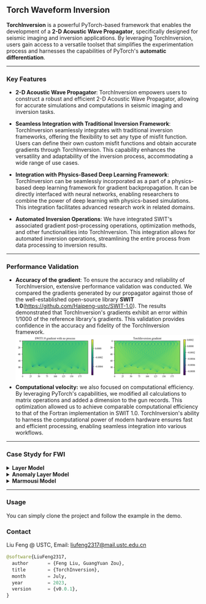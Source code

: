 <!--
 * @Author: LiuFeng(USTC) : liufeng2317@mail.ustc.edu.cn
 * @Date: 2023-07-03 11:16:43
 * @LastEditors: LiuFeng
 * @LastEditTime: 2023-07-14 18:00:59
 * @FilePath: /TorchInversion/README.md
 * @Description: 
 * Copyright (c) 2023 by ${git_name} email: ${git_email}, All Rights Reserved.
-->

## Torch Waveform Inversion
**TorchInversion** is a powerful PyTorch-based framework that enables the development of a **2-D Acoustic Wave Propagator**, specifically designed for seismic imaging and inversion applications. By leveraging TorchInversion, users gain access to a versatile toolset that simplifies the experimentation process and harnesses the capabilities of PyTorch's **automatic differentiation**.

****
### Key Features

* **2-D Acoustic Wave Propagator**: TorchInversion empowers users to construct a robust and efficient 2-D Acoustic Wave Propagator, allowing for accurate simulations and computations in seismic imaging and inversion tasks.

* **Seamless Integration with Traditional Inversion Framework**: TorchInversion seamlessly integrates with traditional inversion frameworks, offering the flexibility to set any type of misfit function. Users can define their own custom misfit functions and obtain accurate gradients through TorchInversion. This capability enhances the versatility and adaptability of the inversion process, accommodating a wide range of use cases.

* **Integration with Physics-Based Deep Learning Framework**: TorchInversion can be seamlessly incorporated as a part of a physics-based deep learning framework for gradient backpropagation. It can be directly interfaced with neural networks, enabling researchers to combine the power of deep learning with physics-based simulations. This integration facilitates advanced research work in related domains.

* **Automated Inversion Operations**: We have integrated SWIT's associated gradient post-processing operations, optimization methods, and other functionalities into TorchInversion. This integration allows for automated inversion operations, streamlining the entire process from data processing to inversion results.

****
### Performance Validation

* **Accuracy of the gradient**: To ensure the accuracy and reliability of TorchInversion, extensive performance validation was conducted. We compared the gradients generated by our propagator against those of the well-established open-source library **SWIT 1.0**(https://github.com/Haipeng-ustc/SWIT-1.0). The results demonstrated that TorchInversion's gradients exhibit an error within 1/1000 of the reference library's gradients. This validation provides confidence in the accuracy and fidelity of the TorchInversion framework.
  ![](./demo/data/01_test_inversion_LayeredModel/2023-07-03-11-36-55.png)
* **Computational velocity:** we also focused on computational efficiency. By leveraging PyTorch's capabilities, we modified all calculations to matrix operations and added a dimension to the gun records. This optimization allowed us to achieve comparable computational efficiency to that of the Fortran implementation in SWIT 1.0. TorchInversion's ability to harness the computational power of modern hardware ensures fast and efficient processing, enabling seamless integration into various workflows.

****
### Case Stydy for FWI

<details>
<summary><strong>Layer Model</strong></summary>

Details of this example can be found in [Layer Model forward](./demo/02_01_forward_LayeredModel.ipynb) and [Layer Model inversion](./demo/02_02_inversion_LayeredModel.ipynb)

* The **true model** and some setting of the model:
<div align="center"><img src="./demo/data/02_LayerModel/AD/model/True/observed_system.png" width=55% ></div>

* The **wavelet** and the **dampling** setting
<div float="left" align="center"><img src="./demo/data/02_LayerModel/AD/model/True/ricker.png" width = 48% style="display: inline-block; vertical-align: middle;"> <img src="./demo/data/02_LayerModel/AD/model/True/damp_global.png" width = 50% style="display: inline-block; vertical-align: middle;"></div>

* **Initial model** and **Gradient** Map of the first iteration
<div align="center"><img src="./demo/data/02_LayerModel/AD/model/Initial/model_init.png" width=50% style="display: inline-block; vertical-align: middle;"> <img src="./demo/data/02_LayerModel/AD/inv/grad/0.png" width = 48% style="display: inline-block; vertical-align: middle;"></div>

* The **inversion result**
<div align="center">
<img src="./demo/data/02_LayerModel/AD/inv/model/inversion.gif" width=80%>
</div>

It is important to note that we have not been particularly careful in adjusting the update parameters and processing the gradients in detail, but there are many details in the FWI work that can greatly improve the effectiveness and efficiency of the inversion

</details>

<details>
<summary><strong>Anomaly Layer Model</strong></summary>

Details of this example can be found in [Layer Model forward](./demo/03_01_forward_LayerAnomaly.ipynb) and [Layer Model inversion](./demo/03_02_inversion_LayereAnomaly.ipynb)

* The **true model** and some setting of the model:
<div align="center"><img src="./demo/data/03_LayerAnomaly/AD/model/True/observed_system.png" width=55%></div>

* The **wavelet** and the **dampling** setting
<div float="left" align="center"><img src="./demo/data/03_LayerAnomaly/AD/model/True/ricker.png" width = 48% style="display: inline-block; vertical-align: middle;"> <img src="./demo/data/03_LayerAnomaly/AD/model/True/damp_global.png" width = 50% style="display: inline-block; vertical-align: middle;"></div>

* **Initial model** and **Gradient** Map of the first iteration
<div align="center"><img src="./demo/data/03_LayerAnomaly/AD/model/Initial/model_init.png" width=40% style="display: inline-block; vertical-align: middle;"> <img src="./demo/data/03_LayerAnomaly/AD/inv/grad/0.png" width = 50% style="display: inline-block; vertical-align: middle;"></div>

* The **inversion result**
<div align="center">
<img src="./demo/data/03_LayerAnomaly/AD/inv/model/inversion.gif" width=80%>
</div>

</details>


<details>
<summary><strong>Marmousi Model</strong></summary>

Details of this example can be found in [Layer Model forward](./demo/04_01_forward_Marmousi2.ipynb) and [Layer Model inversion](./demo/04_02_inversion_Marmousi2.ipynb)

* The **true model** and some setting of the model:
<div align="center"><img src="./demo/data/04_Marmousi2/AD_shotInMiddle/model/True/observed_system.png" width=55% ></div>

* The **wavelet** and the **dampling** setting
<div float="left" align="center"><img src="./demo/data/04_Marmousi2/AD_shotInMiddle/model/True/ricker.png" width = 40% style="display: inline-block; vertical-align: middle;"> <img src="./demo/data/04_Marmousi2/AD_shotInMiddle/model/True/damp_global.png" width = 50% style="display: inline-block; vertical-align: middle;"></div>

* **Initial model** and **Gradient** Map of the first iteration
<div align="center"><img src="./demo/data/04_Marmousi2/AD_shotInMiddle/model/Initial/model_init.png" width=40% style="display: inline-block; vertical-align: middle;"> <img src="./demo/data/04_Marmousi2/AD_shotInMiddle/inv/grad/0.png" width = 50% style="display: inline-block; vertical-align: middle;"></div>

* The **inversion result**
<div align="center">
<img src="./demo/data/04_Marmousi2/AD_shotInMiddle/inv/model/inversion.gif" width=60%>
</div>

</details>

****
### Usage
You can simply clone the project and follow the example in the demo.


### Contact
 Liu Feng @ USTC, Email: liufeng2317@mail.ustc.edu.cn

```python
@software{LiuFeng2317,
  author       = {Feng Liu, GuangYuan Zou},
  title        = {TorchInversion},
  month        = July,
  year         = 2023,
  version      = {v0.0.1},
}
```